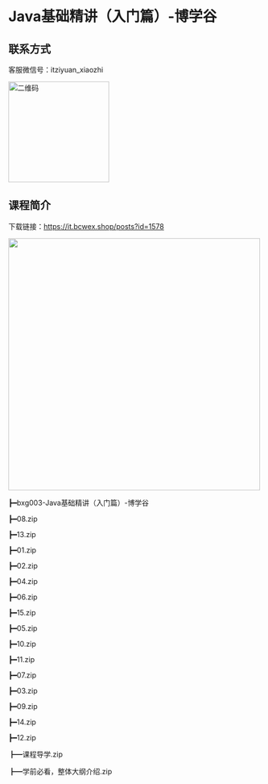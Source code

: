 # Java基础精讲（入门篇）-博学谷

## 联系方式

客服微信号：itziyuan_xiaozhi

<img src="https://ziyuanyun.oss-cn-guangzhou.aliyuncs.com/common/20240614073449/666b82192834a.jpg" width="200" height="200" alt="二维码">

## 课程简介

下载链接：https://it.bcwex.shop/posts?id=1578

<img src="https://ziyuanyun.oss-cn-guangzhou.aliyuncs.com/yun/20240515224339/6644ca1b561d5.jpg" width="500" alt="">

  ┣━bxg003-Java基础精讲（入门篇）-博学谷

 ┣━08.zip

 ┣━13.zip

 ┣━01.zip

 ┣━02.zip

 ┣━04.zip

 ┣━06.zip

 ┣━15.zip

 ┣━05.zip

 ┣━10.zip

 ┣━11.zip

 ┣━07.zip

 ┣━03.zip

 ┣━09.zip

 ┣━14.zip

 ┣━12.zip

 ┣━课程导学.zip

 ┣━学前必看，整体大纲介绍.zip

  
